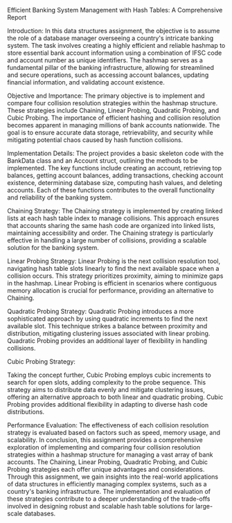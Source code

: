 Efficient Banking System Management with Hash Tables: A Comprehensive Report

Introduction:
In this data structures assignment, the objective is to assume the role of a database manager overseeing a country's intricate banking system.
The task involves creating a highly efficient and reliable hashmap to store essential bank account information using a combination of IFSC code and account number as unique identifiers. 
The hashmap serves as a fundamental pillar of the banking infrastructure, allowing for streamlined and secure operations, such as accessing account balances, updating financial information, and validating account existence.

Objective and Importance:
The primary objective is to implement and compare four collision resolution strategies within the hashmap structure. 
These strategies include Chaining, Linear Probing, Quadratic Probing, and Cubic Probing. The importance of efficient hashing and collision resolution becomes apparent in managing millions of bank accounts nationwide. 
The goal is to ensure accurate data storage, retrievability, and security while mitigating potential chaos caused by hash function collisions.

Implementation Details:
The project provides a basic skeleton code with the BankData class and an Account struct, outlining the methods to be implemented. 
The key functions include creating an account, retrieving top balances, getting account balances, adding transactions, checking account existence, determining database size, computing hash values, and deleting accounts. 
Each of these functions contributes to the overall functionality and reliability of the banking system.

Chaining Strategy:
The Chaining strategy is implemented by creating linked lists at each hash table index to manage collisions.
This approach ensures that accounts sharing the same hash code are organized into linked lists, maintaining accessibility and order. 
The Chaining strategy is particularly effective in handling a large number of collisions, providing a scalable solution for the banking system.

Linear Probing Strategy:
Linear Probing is the next collision resolution tool, navigating hash table slots linearly to find the next available space when a collision occurs. 
This strategy prioritizes proximity, aiming to minimize gaps in the hashmap. 
Linear Probing is efficient in scenarios where contiguous memory allocation is crucial for performance, providing an alternative to Chaining.

Quadratic Probing Strategy:
Quadratic Probing introduces a more sophisticated approach by using quadratic increments to find the next available slot.
This technique strikes a balance between proximity and distribution, mitigating clustering issues associated with linear probing. 
Quadratic Probing provides an additional layer of flexibility in handling collisions.

Cubic Probing Strategy:

Taking the concept further, Cubic Probing employs cubic increments to search for open slots, adding complexity to the probe sequence. 
This strategy aims to distribute data evenly and mitigate clustering issues, offering an alternative approach to both linear and quadratic probing. 
Cubic Probing provides additional flexibility in adapting to diverse hash code distributions.

Performance Evaluation:
The effectiveness of each collision resolution strategy is evaluated based on factors such as speed, memory usage, and scalability. 
In conclusion, this assignment provides a comprehensive exploration of implementing and comparing four collision resolution strategies within a hashmap structure for managing a vast array of bank accounts. 
The Chaining, Linear Probing, Quadratic Probing, and Cubic Probing strategies each offer unique advantages and considerations. 
Through this assignment, we gain insights into the real-world applications of data structures in efficiently managing complex systems, such as a country's banking infrastructure. 
The implementation and evaluation of these strategies contribute to a deeper understanding of the trade-offs involved in designing robust and scalable hash table solutions for large-scale databases.
